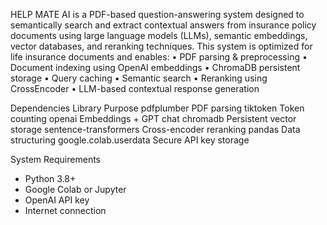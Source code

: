 HELP MATE AI is a PDF-based question-answering system designed to semantically search and extract contextual answers from insurance policy documents using large language models (LLMs), semantic embeddings, vector databases, and reranking techniques.
This system is optimized for life insurance documents and enables:
•	PDF parsing & preprocessing
•	Document indexing using OpenAI embeddings
•	ChromaDB persistent storage
•	Query caching
•	Semantic search
•	Reranking using CrossEncoder
•	LLM-based contextual response generation

Dependencies
Library	Purpose
pdfplumber	PDF parsing
tiktoken	Token counting
openai	Embeddings + GPT chat
chromadb	Persistent vector storage
sentence-transformers	Cross-encoder reranking
pandas	Data structuring
google.colab.userdata	Secure API key storage
	

System Requirements
- Python 3.8+
- Google Colab or Jupyter
- OpenAI API key
- Internet connection
